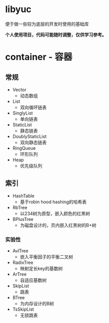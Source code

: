 # libyuc
便于做一些较为底层的开发时使用的基础库

**个人使用项目，代码可能随时调整，仅供学习参考。**

# container - 容器
## 常规
- Vector
    - 动态数组
- List
    - 双向循环链表
- SinglyList
    - 单向链表
- StaticList
    - 静态链表
- DoublyStaticList
    - 双向静态链表
- RingQueue
    - 环形队列
- Heap
    - 优先级队列
## 索引
- HashTable
    - 基于robin hood hashing的哈希表
- RbTree
    - 以234树为原型，嵌入颜色的红黑树
- BPlusTree
    - 为磁盘设计的，页内嵌入红黑树的B+树
### 实验性
- AvlTree
    - 嵌入平衡因子的平衡二叉树
- RadixTree
    - 映射定长key的基数树
- ArTree
    - 自适应基数树
- SkipList
    - 跳表
- BTree
    - 为内存设计的B树
- TsSkipList
    - 无锁跳表